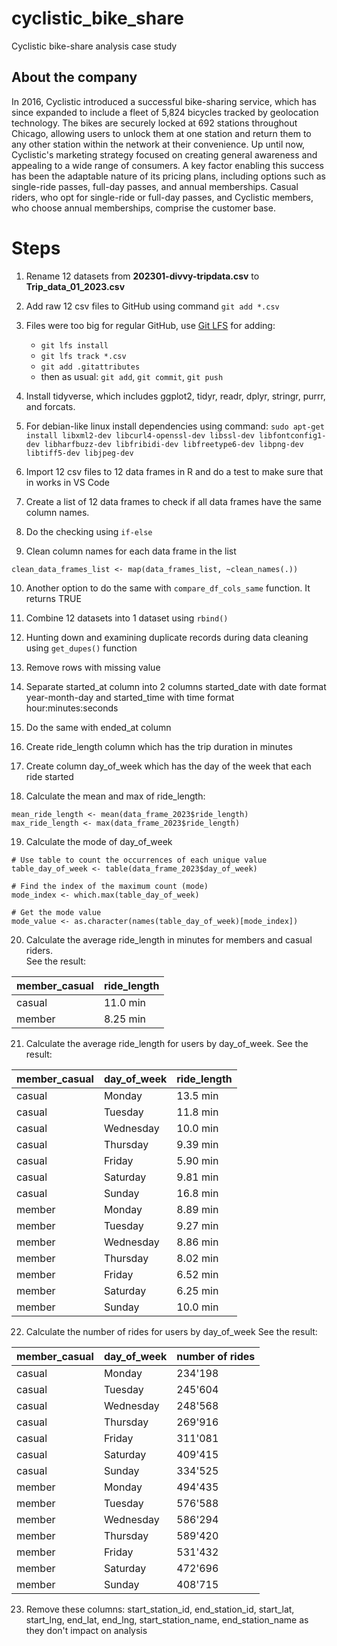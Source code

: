 # cyclistic_bike_share
Cyclistic bike-share analysis case study

## About the company
In 2016, Cyclistic introduced a successful bike-sharing service, which has since expanded to include a fleet of 5,824 bicycles tracked by geolocation technology. The bikes are securely locked at 692 stations throughout Chicago, allowing users to unlock them at one station and return them to any other station within the network at their convenience. Up until now, Cyclistic's marketing strategy focused on creating general awareness and appealing to a wide range of consumers. A key factor enabling this success has been the adaptable nature of its pricing plans, including options such as single-ride passes, full-day passes, and annual memberships. Casual riders, who opt for single-ride or full-day passes, and Cyclistic members, who choose annual memberships, comprise the customer base.

# Steps
1. Rename 12 datasets from **202301-divvy-tripdata.csv** to **Trip_data_01_2023.csv**

2. Add raw 12 csv files to GitHub using command `git add *.csv`

3. Files were too big for regular GitHub, use [Git LFS](https://git-lfs.com/) for adding:
     - `git lfs install`
     - `git lfs track *.csv`
     - `git add .gitattributes`
     - then as usual: `git add`, `git commit`, `git push`

4. Install tidyverse, which includes ggplot2, tidyr, readr, dplyr, stringr, purrr, and forcats. 

5. For debian-like linux install dependencies using command: `sudo apt-get install libxml2-dev libcurl4-openssl-dev libssl-dev libfontconfig1-dev libharfbuzz-dev libfribidi-dev libfreetype6-dev libpng-dev libtiff5-dev libjpeg-dev`

6. Import 12 csv files to 12 data frames in R and do a test to make sure that in works in VS Code

7. Create a list of 12 data frames to check if all data frames have the same column names.

8. Do the checking using `if-else`

9. Clean column names for each data frame in the list
``` {r}
clean_data_frames_list <- map(data_frames_list, ~clean_names(.)) 
```

10. Another option to do the same with `compare_df_cols_same` function. It returns TRUE

11. Combine 12 datasets into 1 dataset using `rbind()`

12. Hunting down and examining duplicate records during data cleaning using `get_dupes()` function

13. Remove rows with missing value

14. Separate started_at column into 2 columns started_date with date format year-month-day and started_time with time format hour:minutes:seconds

15. Do the same with ended_at column

16. Create ride_length column which has the trip duration in minutes

17. Create column day_of_week which has the day of the week that each ride
started

18. Calculate the mean and max of ride_length:
``` {r}
mean_ride_length <- mean(data_frame_2023$ride_length)
max_ride_length <- max(data_frame_2023$ride_length) 
```
19.  Calculate the mode of day_of_week
``` {r}
# Use table to count the occurrences of each unique value
table_day_of_week <- table(data_frame_2023$day_of_week) 

# Find the index of the maximum count (mode)
mode_index <- which.max(table_day_of_week) 

# Get the mode value
mode_value <- as.character(names(table_day_of_week)[mode_index]) 
```

20. Calculate the average ride_length in minutes for members and casual riders.  
See the result:

| member_casual | ride_length|
| ------------  |  --------  | 
| casual        |    11.0 min|
| member        |    8.25 min| 

21. Calculate the average ride_length for users by day_of_week.
See the result:

 | member_casual |   day_of_week  |  ride_length  |
 | --------      | ---------------|-------------- |
 |  casual       |    Monday      |   13.5  min   |
 |  casual       |    Tuesday     |   11.8  min   |
 |  casual       |    Wednesday   |   10.0  min   |
 |  casual       |    Thursday    |    9.39 min   |
 |  casual       |    Friday      |    5.90 min   |
 |  casual       |    Saturday    |    9.81 min   |
 |  casual       |    Sunday      |   16.8  min   |
 |  member       |    Monday      |    8.89 min   |
 |  member       |    Tuesday     |    9.27 min   |
 |  member       |    Wednesday   |    8.86 min   |
 |  member       |    Thursday    |    8.02 min   |
 |  member       |    Friday      |    6.52 min   |
 |  member       |    Saturday    |    6.25 min   |
 |  member       |    Sunday      |   10.0  min   |
    

22. Calculate the number of rides for users by day_of_week
See the result:

  | member_casual  |  day_of_week      | number of rides   |  
  |--------------- |  ---------------  | ----------------- |
  |    casual      |    Monday         |      234'198      |
  |    casual      |    Tuesday        |      245'604      |
  |    casual      |    Wednesday      |      248'568      |
  |    casual      |    Thursday       |      269'916      |
  |    casual      |    Friday         |      311'081      |
  |    casual      |    Saturday       |      409'415      |
  |    casual      |    Sunday         |      334'525      |
  |    member      |    Monday         |      494'435      |
  |    member      |    Tuesday        |      576'588      |
  |    member      |    Wednesday      |      586'294      |
  |    member      |    Thursday       |      589'420      |
  |    member      |    Friday         |      531'432      |
  |    member      |    Saturday       |      472'696      |
  |    member      |    Sunday         |      408'715      |


23. Remove these columns: start_station_id, end_station_id, start_lat, start_lng, end_lat, end_lng, start_station_name, end_station_name as they don't impact on analysis 
